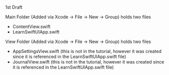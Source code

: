 1st Draft

Main Folder (Added via Xcode -> File -> New -> Group) holds two files
* ContentView.swift
* LearnSwiftUIApp.swift

View Folder (Added via Xcode -> File -> New -> Group) holds two files
* AppSettingsView.swift (this is not in the tutorial, however it was created since it is referenced in the LearnSwiftUIApp.swift file)
* JournalView.swift (this is not in the tutorial, however it was created since it is referenced in the LearnSwiftUIApp.swift file)
